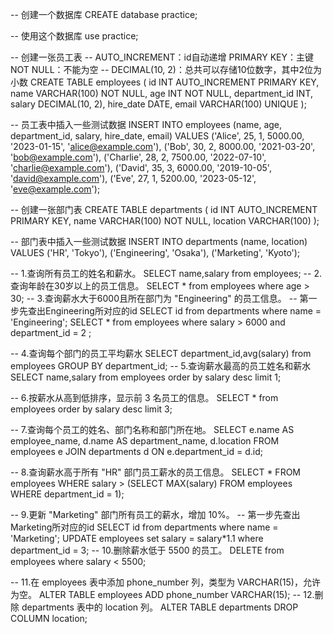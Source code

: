 
-- 创建一个数据库
CREATE database practice;

-- 使用这个数据库
use practice;

-- 创建一张员工表
-- AUTO_INCREMENT：id自动递增   PRIMARY KEY：主键  NOT NULL：不能为空
-- DECIMAL(10, 2)：总共可以存储10位数字，其中2位为小数
CREATE TABLE employees (
id INT AUTO_INCREMENT PRIMARY KEY,
name VARCHAR(100) NOT NULL,
age INT NOT NULL,
department_id INT,
salary DECIMAL(10, 2),
hire_date DATE,
email VARCHAR(100) UNIQUE
);

-- 员工表中插入一些测试数据
INSERT INTO employees (name, age, department_id, salary, hire_date, email) VALUES
('Alice', 25, 1, 5000.00, '2023-01-15', 'alice@example.com'),
('Bob', 30, 2, 8000.00, '2021-03-20', 'bob@example.com'),
('Charlie', 28, 2, 7500.00, '2022-07-10', 'charlie@example.com'),
('David', 35, 3, 6000.00, '2019-10-05', 'david@example.com'),
('Eve', 27, 1, 5200.00, '2023-05-12', 'eve@example.com');

-- 创建一张部门表
CREATE TABLE departments (
id INT AUTO_INCREMENT PRIMARY KEY,
name VARCHAR(100) NOT NULL,
location VARCHAR(100)
);

-- 部门表中插入一些测试数据
INSERT INTO departments (name, location) VALUES
('HR', 'Tokyo'),
('Engineering', 'Osaka'),
('Marketing', 'Kyoto');


-- 1.查询所有员工的姓名和薪水。
SELECT name,salary from employees;
-- 2.查询年龄在30岁以上的员工信息。
SELECT * from employees where age > 30;
-- 3.查询薪水大于6000且所在部门为 "Engineering" 的员工信息。
-- 第一步先查出Engineering所对应的id
SELECT id from departments where name = 'Engineering';
SELECT * from employees where salary > 6000 and department_id = 2 ;

-- 4.查询每个部门的员工平均薪水
SELECT department_id,avg(salary) from employees GROUP BY department_id;
-- 5.查询薪水最高的员工姓名和薪水
SELECT name,salary from employees order by salary desc limit 1;

-- 6.按薪水从高到低排序，显示前 3 名员工的信息。
SELECT * from employees order by salary desc limit 3;

-- 7.查询每个员工的姓名、部门名称和部门所在地。
SELECT e.name AS employee_name, d.name AS department_name, d.location 
FROM employees e
JOIN departments d ON e.department_id = d.id;

-- 8.查询薪水高于所有 "HR" 部门员工薪水的员工信息。
SELECT * FROM employees 
WHERE salary > (SELECT MAX(salary) FROM employees WHERE department_id = 1);

-- 9.更新 "Marketing" 部门所有员工的薪水，增加 10%。
-- 第一步先查出Marketing所对应的id
SELECT id from departments where name = 'Marketing';
UPDATE employees set salary = salary*1.1 where department_id = 3;
-- 10.删除薪水低于 5500 的员工。
DELETE from employees where salary < 5500;

-- 11.在 employees 表中添加 phone_number 列，类型为 VARCHAR(15)，允许为空。
ALTER TABLE employees ADD phone_number VARCHAR(15);
-- 12.删除 departments 表中的 location 列。
ALTER TABLE departments DROP COLUMN location;
